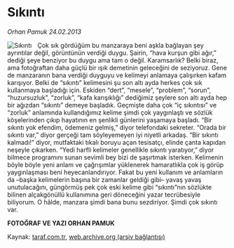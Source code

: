 # Sıkıntı

*Orhan Pamuk 24.02.2013*

<div class="yazi"><img align="left" alt="Sıkıntı" border="0" src="http://www.taraf.com.tr/fotoraflar/makaleler/sikinti_445_orijinal.jpg" style="border-right-width:10px; border-color:#FFFFFF"/>
<p>Çok sık gördüğüm bu manzaraya beni aşkla bağlayan şey ayrıntılar değil, görüntünün verdiği duygu. Şairin, “hava kurşun gibi ağır,” dediği şeye benziyor bu duygu ama tam o değil. Karamsarlık? Belki biraz, ama fotoğraftan daha güçlü bir ışık demetinin geleceğini de seziyoruz. Gene de manzaranın bana verdiği duyguyu ve kelimeyi anlamaya çalışırken kafam karışıyor. Belki de “sıkıntı” kelimesini şu son altı ayda herkes çok sık kullanmaya başladığı için. Eskiden “dert”, “mesele”, “problem”, “sorun”, “huzursuzluk”, “zorluk”, “kafa karışıklığı” dediğimiz şeylere son altı ayda hep bir ağızdan “sıkıntı” demeye başladık. Geçmişte daha çok “iç sıkıntısı” ve “zorluk” anlamında kullandığımız kelime şimdi çok yaygınlaştı ve sözlük köşelerinden çıkıp hayatının en şenlikli günlerini yaşamaya başladı. “Bir sıkıntı yok efendim, ödemeniz gelmiş,” diyor telefondaki sekreter. “Orada bir sıkıntı var,” diyor gerçeği tam söyleyemeyen iyi niyetli arkadaş. “Bir sıkıntı kalmadı!” diyor, mutfaktaki tıkalı boruyu açan tesisatçı, elinde çanta kapıdan neşeyle çıkarken. “Yedi harfli kelimeler genellikle sıkıntı yaratıyor,” diyor bilmece programını sunan sevimli bey bizi de şaşırtmak isterken. Kelimenin böyle böyle yeni anlam ve çağrışımlar yüklenerek hamaratlıkla çok iş görüp yaygınlaşması beni heyecanlandırıyor. Fakat bu yeni kullanım ve anlamların da –başka kelimelerin başına bir zamanlar geldiği gibi– yavaş yavaş unutulacağını, güngörmüş pek çok eski kelime gibi “sıkıntı”nın sözlükte bilinen alçakgönüllü kullanımına geri döneceğini yazar tecrübesiyle biliyorum. O hâlde, manzara şimdi bana bunu sezdiriyor. Şimdi çok sıkıntı var. </p>
<p><strong>FOTOĞRAF VE YAZI ORHAN PAMUK</strong></p>
</div>

Kaynak: [taraf.com.tr](http://www.taraf.com.tr/orhan-pamuk/makale-sikinti.htm), [web.archive.org (arşiv bağlantısı)](http://web.archive.org/web/20131107131514/http://www.taraf.com.tr/orhan-pamuk/makale-sikinti.htm)
